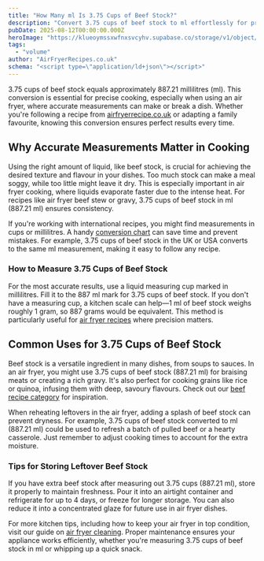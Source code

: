 ```yaml
---
title: "How Many ml Is 3.75 Cups of Beef Stock?"
description: "Convert 3.75 cups of beef stock to ml effortlessly for precise cooking. Perfect for air fryer recipes and more!"
pubDate: 2025-08-12T00:00:00.000Z
heroImage: "https://klueoymssxwfnxsvcyhv.supabase.co/storage/v1/object/public/md/how-many-ml-is-3-75-cups-of-beef-stock-1f109f8c.webp"
tags:
  - "volume"
author: "AirFryerRecipes.co.uk"
schema: "<script type=\"application/ld+json\"></script>"
---
```


<p>3.75 cups of beef stock equals approximately 887.21 millilitres (ml). This conversion is essential for precise cooking, especially when using an air fryer, where accurate measurements can make or break a dish. Whether you're following a recipe from <a href=https://www.airfryerrecipe.co.uk>airfryerrecipe.co.uk</a> or adapting a family favourite, knowing this conversion ensures perfect results every time.</p>

<h2>Why Accurate Measurements Matter in Cooking</h2>  
<p>Using the right amount of liquid, like beef stock, is crucial for achieving the desired texture and flavour in your dishes. Too much stock can make a meal soggy, while too little might leave it dry. This is especially important in air fryer cooking, where liquids evaporate faster due to the intense heat. For recipes like air fryer beef stew or gravy, 3.75 cups of beef stock in ml (887.21 ml) ensures consistency.</p>  

<p>If you're working with international recipes, you might find measurements in cups or millilitres. A handy <a href=https://www.airfryerrecipe.co.uk/air-fryer-conversion-chart>conversion chart</a> can save time and prevent mistakes. For example, 3.75 cups of beef stock in the UK or USA converts to the same ml measurement, making it easy to follow any recipe.</p>  

<h3>How to Measure 3.75 Cups of Beef Stock</h3>  
<p>For the most accurate results, use a liquid measuring cup marked in millilitres. Fill it to the 887 ml mark for 3.75 cups of beef stock. If you don't have a measuring cup, a kitchen scale can help—1 ml of beef stock weighs roughly 1 gram, so 887 grams would be equivalent. This method is particularly useful for <a href=https://www.airfryerrecipe.co.uk/recipes>air fryer recipes</a> where precision matters.</p>  

<h2>Common Uses for 3.75 Cups of Beef Stock</h2>  
<p>Beef stock is a versatile ingredient in many dishes, from soups to sauces. In an air fryer, you might use 3.75 cups of beef stock (887.21 ml) for braising meats or creating a rich gravy. It's also perfect for cooking grains like rice or quinoa, infusing them with deep, savoury flavours. Check out our <a href=https://www.airfryerrecipe.co.uk/recipe-category/beef>beef recipe category</a> for inspiration.</p>  

<p>When reheating leftovers in the air fryer, adding a splash of beef stock can prevent dryness. For example, 3.75 cups of beef stock converted to ml (887.21 ml) could be used to refresh a batch of pulled beef or a hearty casserole. Just remember to adjust cooking times to account for the extra moisture.</p>  

<h3>Tips for Storing Leftover Beef Stock</h3>  
<p>If you have extra beef stock after measuring out 3.75 cups (887.21 ml), store it properly to maintain freshness. Pour it into an airtight container and refrigerate for up to 4 days, or freeze for longer storage. You can also reduce it into a concentrated glaze for future use in air fryer dishes.</p>  

<p>For more kitchen tips, including how to keep your air fryer in top condition, visit our guide on <a href=https://www.airfryerrecipe.co.uk/air-fryer-cleaner>air fryer cleaning</a>. Proper maintenance ensures your appliance works efficiently, whether you're measuring 3.75 cups of beef stock in ml or whipping up a quick snack.</p>